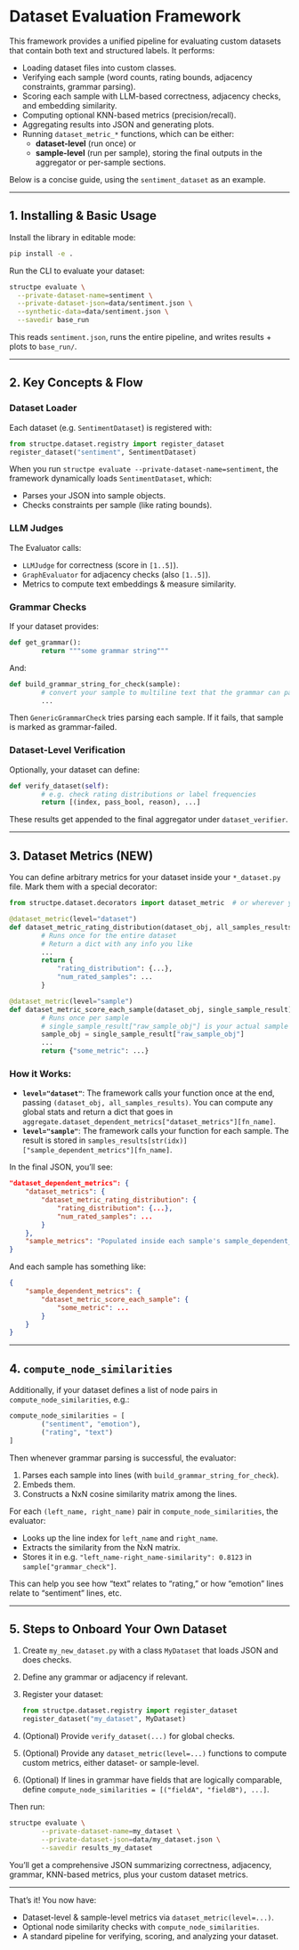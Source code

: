 # Dataset Evaluation Framework

This framework provides a unified pipeline for evaluating custom datasets that contain both text and structured labels. It performs:

- Loading dataset files into custom classes.
- Verifying each sample (word counts, rating bounds, adjacency constraints, grammar parsing).
- Scoring each sample with LLM-based correctness, adjacency checks, and embedding similarity.
- Computing optional KNN-based metrics (precision/recall).
- Aggregating results into JSON and generating plots.
- Running `dataset_metric_*` functions, which can be either:
    - **dataset-level** (run once) or
    - **sample-level** (run per sample), storing the final outputs in the aggregator or per-sample sections.

Below is a concise guide, using the `sentiment_dataset` as an example.

---

## 1. Installing & Basic Usage

Install the library in editable mode:

```bash
pip install -e .
```

Run the CLI to evaluate your dataset:

```bash
structpe evaluate \
  --private-dataset-name=sentiment \
  --private-dataset-json=data/sentiment.json \
  --synthetic-data=data/sentiment.json \
  --savedir base_run
```

This reads `sentiment.json`, runs the entire pipeline, and writes results + plots to `base_run/`.

---

## 2. Key Concepts & Flow

### Dataset Loader

Each dataset (e.g. `SentimentDataset`) is registered with:

```python
from structpe.dataset.registry import register_dataset
register_dataset("sentiment", SentimentDataset)
```

When you run `structpe evaluate --private-dataset-name=sentiment`, the framework dynamically loads `SentimentDataset`, which:

- Parses your JSON into sample objects.
- Checks constraints per sample (like rating bounds).

### LLM Judges

The Evaluator calls:

- `LLMJudge` for correctness (score in `[1..5]`).
- `GraphEvaluator` for adjacency checks (also `[1..5]`).
- Metrics to compute text embeddings & measure similarity.

### Grammar Checks

If your dataset provides:

```python
def get_grammar():
        return """some grammar string"""
```

And:

```python
def build_grammar_string_for_check(sample):
        # convert your sample to multiline text that the grammar can parse
        ...
```

Then `GenericGrammarCheck` tries parsing each sample. If it fails, that sample is marked as grammar-failed.

### Dataset-Level Verification

Optionally, your dataset can define:

```python
def verify_dataset(self):
        # e.g. check rating distributions or label frequencies
        return [(index, pass_bool, reason), ...]
```

These results get appended to the final aggregator under `dataset_verifier`.

---

## 3. Dataset Metrics (NEW)

You can define arbitrary metrics for your dataset inside your `*_dataset.py` file. Mark them with a special decorator:

```python
from structpe.dataset.decorators import dataset_metric  # or wherever you define it

@dataset_metric(level="dataset")
def dataset_metric_rating_distribution(dataset_obj, all_samples_results):
        # Runs once for the entire dataset
        # Return a dict with any info you like
        ...
        return {
            "rating_distribution": {...},
            "num_rated_samples": ...
        }

@dataset_metric(level="sample")
def dataset_metric_score_each_sample(dataset_obj, single_sample_result):
        # Runs once per sample
        # single_sample_result["raw_sample_obj"] is your actual sample object
        sample_obj = single_sample_result["raw_sample_obj"]
        ...
        return {"some_metric": ...}
```

### How it Works:

- **`level="dataset"`**: The framework calls your function once at the end, passing `(dataset_obj, all_samples_results)`. You can compute any global stats and return a dict that goes in `aggregate.dataset_dependent_metrics["dataset_metrics"][fn_name]`.
- **`level="sample"`**: The framework calls your function for each sample. The result is stored in `samples_results[str(idx)]["sample_dependent_metrics"][fn_name]`.

In the final JSON, you’ll see:

```json
"dataset_dependent_metrics": {
    "dataset_metrics": {
        "dataset_metric_rating_distribution": {
            "rating_distribution": {...},
            "num_rated_samples": ...
        }
    },
    "sample_metrics": "Populated inside each sample's sample_dependent_metrics"
}
```

And each sample has something like:

```json
{
    "sample_dependent_metrics": {
        "dataset_metric_score_each_sample": {
            "some_metric": ...
        }
    }
}
```

---

## 4. `compute_node_similarities`

Additionally, if your dataset defines a list of node pairs in `compute_node_similarities`, e.g.:

```python
compute_node_similarities = [
        ("sentiment", "emotion"),
        ("rating", "text")
]
```

Then whenever grammar parsing is successful, the evaluator:

1. Parses each sample into lines (with `build_grammar_string_for_check`).
2. Embeds them.
3. Constructs a NxN cosine similarity matrix among the lines.

For each `(left_name, right_name)` pair in `compute_node_similarities`, the evaluator:

- Looks up the line index for `left_name` and `right_name`.
- Extracts the similarity from the NxN matrix.
- Stores it in e.g. `"left_name-right_name-similarity": 0.8123` in `sample["grammar_check"]`.

This can help you see how “text” relates to “rating,” or how “emotion” lines relate to “sentiment” lines, etc.

---

## 5. Steps to Onboard Your Own Dataset

1. Create `my_new_dataset.py` with a class `MyDataset` that loads JSON and does checks.
2. Define any grammar or adjacency if relevant.
3. Register your dataset:

     ```python
     from structpe.dataset.registry import register_dataset
     register_dataset("my_dataset", MyDataset)
     ```

4. (Optional) Provide `verify_dataset(...)` for global checks.
5. (Optional) Provide any `dataset_metric(level=...)` functions to compute custom metrics, either dataset- or sample-level.
6. (Optional) If lines in grammar have fields that are logically comparable, define `compute_node_similarities = [("fieldA", "fieldB"), ...]`.

Then run:

```bash
structpe evaluate \
        --private-dataset-name=my_dataset \
        --private-dataset-json=data/my_dataset.json \
        --savedir results_my_dataset
```

You’ll get a comprehensive JSON summarizing correctness, adjacency, grammar, KNN-based metrics, plus your custom dataset metrics.

---

That’s it! You now have:

- Dataset-level & sample-level metrics via `dataset_metric(level=...)`.
- Optional node similarity checks with `compute_node_similarities`.
- A standard pipeline for verifying, scoring, and analyzing your dataset.

